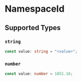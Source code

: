 # NamespaceId


## Supported Types

### `string`

```typescript
const value: string = "<value>";
```

### `number`

```typescript
const value: number = 1851.16;
```


